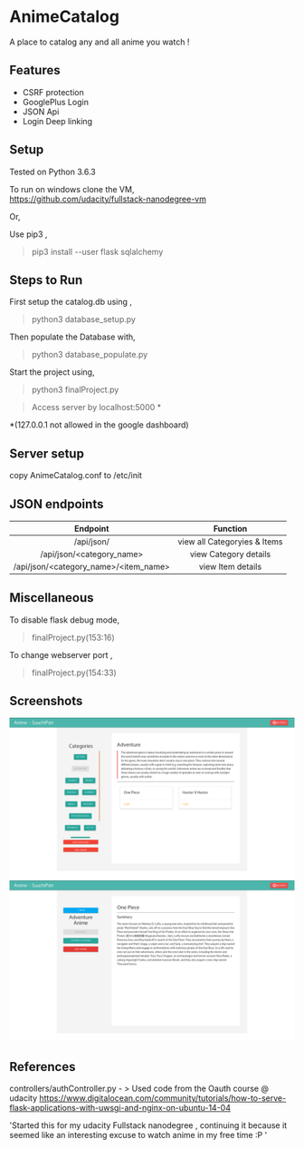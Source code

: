 # AnimeCatalog

A place to catalog any and all anime you watch !

## Features

* CSRF protection
* GooglePlus Login
* JSON Api
* Login Deep linking

## Setup

Tested on Python 3.6.3

To run on windows clone the VM,<br>
https://github.com/udacity/fullstack-nanodegree-vm <br>

Or,

Use pip3 ,

> pip3 install --user flask sqlalchemy

## Steps to Run

First setup the catalog.db using ,

> python3 database_setup.py

Then populate the Database with,

> python3 database_populate.py

Start the project using,

> python3 finalProject.py

> Access server by localhost:5000 \*

\*(127.0.0.1 not allowed in the google dashboard)

## Server setup
copy AnimeCatalog.conf to /etc/init

## JSON endpoints

|                 Endpoint                  |           Function           |
| :---------------------------------------: | :--------------------------: |
|                /api/json/                 | view all Categoryies & Items |
|        /api/json/\<category_name\>        |    view Category details     |
| /api/json/\<category_name\>/\<item_name\> |      view Item details       |

## Miscellaneous

To disable flask debug mode,

> finalProject.py(153:16)

To change webserver port ,

> finalProject.py(154:33)

## Screenshots

![Home page](/screenshots/ss1.png?raw=true "Catalog Overview")
![Anime page](/screenshots/ss2.png?raw=true "Anime Overview")

## References

controllers/authController.py - > Used code from the Oauth course @ udacity
https://www.digitalocean.com/community/tutorials/how-to-serve-flask-applications-with-uwsgi-and-nginx-on-ubuntu-14-04


'Started this for my udacity Fullstack nanodegree , continuing it because it seemed like an interesting excuse to watch anime in my free time :P '
